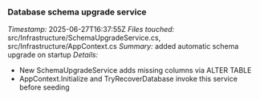### Database schema upgrade service
*Timestamp:* 2025-06-27T16:37:55Z
*Files touched:* src/Infrastructure/SchemaUpgradeService.cs, src/Infrastructure/AppContext.cs
*Summary:* added automatic schema upgrade on startup
*Details:*
- New SchemaUpgradeService adds missing columns via ALTER TABLE
- AppContext.Initialize and TryRecoverDatabase invoke this service before seeding

